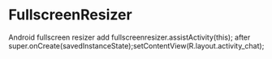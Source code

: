 # FullscreenResizer
Android fullscreen resizer
add fullscreenresizer.assistActivity(this); after super.onCreate(savedInstanceState);setContentView(R.layout.activity_chat);
